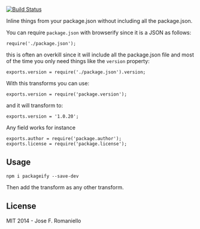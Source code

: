 [![Build Status](http://img.shields.io/travis/auth0/packageify.svg?style=flat&branch=master)](https://travis-ci.org/auth0/packageify)

Inline things from your package.json without including all the package.json.

You can require `package.json` with browserify since it is a JSON as follows:

```
require('./package.json');
```

this is often an overkill since it will include all the package.json file and most of the time you only need things like the `version` property:

```
exports.version = require('./package.json').version;
```

With this transforms you can use:

```
exports.version = require('package.version');
```

and it will transform to:

```
exports.version = '1.0.20';
```

Any field works for instance


```
exports.author = require('package.author');
exports.license = require('package.license');
```

## Usage

```
npm i packageify --save-dev
```

Then add the transform as any other transform.

## License

MIT 2014 - Jose F. Romaniello
